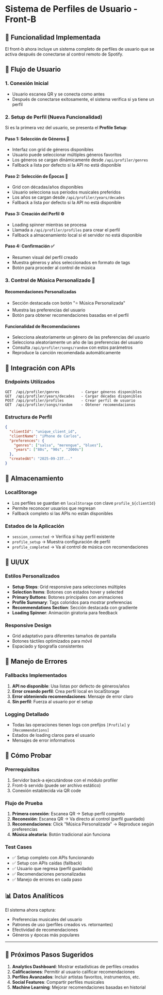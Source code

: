 # Sistema de Perfiles de Usuario - Front-B

## 🎵 Funcionalidad Implementada

El front-b ahora incluye un sistema completo de perfiles de usuario que se activa después de conectarse al control remoto de Spotify.

## 📱 Flujo de Usuario

### 1. **Conexión Inicial**
- Usuario escanea QR y se conecta como antes
- Después de conectarse exitosamente, el sistema verifica si ya tiene un perfil

### 2. **Setup de Perfil (Nueva Funcionalidad)**
Si es la primera vez del usuario, se presenta el **Profile Setup**:

#### **Paso 1: Selección de Géneros** 📀
- Interfaz con grid de géneros disponibles
- Usuario puede seleccionar múltiples géneros favoritos
- Los géneros se cargan dinámicamente desde `/api/profiler/genres`
- Fallback a lista por defecto si la API no está disponible

#### **Paso 2: Selección de Épocas** 📅
- Grid con décadas/años disponibles
- Usuario selecciona sus períodos musicales preferidos
- Los años se cargan desde `/api/profiler/years/decades`
- Fallback a lista por defecto si la API no está disponible

#### **Paso 3: Creación del Perfil** ⚙️
- Loading spinner mientras se procesa
- Llamada a `/api/profiler/profiles` para crear el perfil
- Fallback a almacenamiento local si el servidor no está disponible

#### **Paso 4: Confirmación** ✅
- Resumen visual del perfil creado
- Muestra géneros y años seleccionados en formato de tags
- Botón para proceder al control de música

### 3. **Control de Música Personalizado** 🎯

#### **Recomendaciones Personalizadas**
- Sección destacada con botón "⭐ Música Personalizada"
- Muestra las preferencias del usuario
- Botón para obtener recomendaciones basadas en el perfil

#### **Funcionalidad de Recomendaciones**
- Selecciona aleatoriamente un género de las preferencias del usuario
- Selecciona aleatoriamente un año de las preferencias del usuario
- Consulta `/api/profiler/songs/random` con estos parámetros
- Reproduce la canción recomendada automáticamente

## 🔧 Integración con APIs

### **Endpoints Utilizados**
```
GET  /api/profiler/genres          - Cargar géneros disponibles
GET  /api/profiler/years/decades   - Cargar décadas disponibles
POST /api/profiler/profiles        - Crear perfil de usuario
GET  /api/profiler/songs/random    - Obtener recomendaciones
```

### **Estructura de Perfil**
```json
{
  "clientId": "unique_client_id",
  "clientName": "iPhone de Carlos",
  "preferences": {
    "genres": ["salsa", "merengue", "blues"],
    "years": ["80s", "90s", "2000s"]
  },
  "createdAt": "2025-09-23T..."
}
```

## 💾 Almacenamiento

### **LocalStorage**
- Los perfiles se guardan en `localStorage` con clave `profile_${clientId}`
- Permite reconocer usuarios que regresan
- Fallback completo si las APIs no están disponibles

### **Estados de la Aplicación**
- `session_connected` → Verifica si hay perfil existente
- `profile_setup` → Muestra configuración de perfil
- `profile_completed` → Va al control de música con recomendaciones

## 🎨 UI/UX

### **Estilos Personalizados**
- **Setup Steps**: Grid responsive para selecciones múltiples
- **Selection Items**: Botones con estados hover y selected
- **Primary Buttons**: Botones principales con animaciones
- **Profile Summary**: Tags coloridos para mostrar preferencias
- **Recommendations Section**: Sección destacada con gradiente
- **Loading Spinner**: Animación giratoria para feedback

### **Responsive Design**
- Grid adaptativo para diferentes tamaños de pantalla
- Botones táctiles optimizados para móvil
- Espaciado y tipografía consistentes

## 🔄 Manejo de Errores

### **Fallbacks Implementados**
1. **API no disponible**: Usa listas por defecto de géneros/años
2. **Error creando perfil**: Crea perfil local en localStorage
3. **Error obteniendo recomendaciones**: Mensaje de error claro
4. **Sin perfil**: Fuerza al usuario por el setup

### **Logging Detallado**
- Todas las operaciones tienen logs con prefijos `[Profile]` y `[Recommendations]`
- Estados de loading claros para el usuario
- Mensajes de error informativos

## 🚀 Cómo Probar

### **Prerrequisitos**
1. Servidor back-a ejecutándose con el módulo profiler
2. Front-b servido (puede ser archivo estático)
3. Conexión establecida via QR code

### **Flujo de Prueba**
1. **Primera conexión**: Escanea QR → Setup perfil completo
2. **Reconexión**: Escanea QR → Va directo al control (perfil guardado)
3. **Recomendaciones**: Click "Música Personalizada" → Reproduce según preferencias
4. **Música aleatoria**: Botón tradicional aún funciona

### **Test Cases**
- ✅ Setup completo con APIs funcionando
- ✅ Setup con APIs caídas (fallback)
- ✅ Usuario que regresa (perfil guardado)
- ✅ Recomendaciones personalizadas
- ✅ Manejo de errores en cada paso

## 📊 Datos Analíticos

El sistema ahora captura:
- Preferencias musicales del usuario
- Patrones de uso (perfiles creados vs. retornantes)
- Efectividad de recomendaciones
- Géneros y épocas más populares

---

## 🎯 Próximos Pasos Sugeridos

1. **Analytics Dashboard**: Mostrar estadísticas de perfiles creados
2. **Calificaciones**: Permitir al usuario calificar recomendaciones
3. **Perfiles Avanzados**: Incluir artistas favoritos, instrumentos, etc.
4. **Social Features**: Compartir perfiles musicales
5. **Machine Learning**: Mejorar recomendaciones basadas en historial